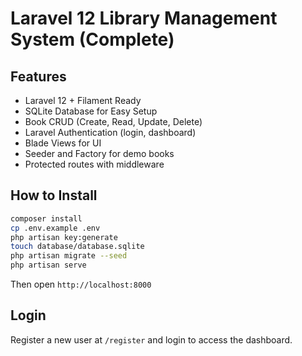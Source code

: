 # Laravel 12 Library Management System (Complete)

##  Features
- Laravel 12 + Filament Ready
- SQLite Database for Easy Setup
- Book CRUD (Create, Read, Update, Delete)
- Laravel Authentication (login, dashboard)
- Blade Views for UI
- Seeder and Factory for demo books
- Protected routes with middleware

##  How to Install

```bash
composer install
cp .env.example .env
php artisan key:generate
touch database/database.sqlite
php artisan migrate --seed
php artisan serve
```

Then open `http://localhost:8000`

##  Login
Register a new user at `/register` and login to access the dashboard.
